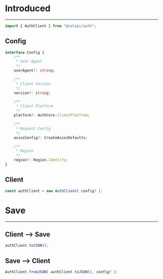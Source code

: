 # Introduced

---

```typescript
import { AuthClient } from "@valapi/auth";
```

## Config

```typescript
interface Config {
    /**
     * User Agent
     */
    userAgent?: string;

    /**
     * Client Version
     */
    version?: string;

    /**
     * Client Platform
     */
    platform?: AuthCore.ClientPlatfrom;

    /**
     * Request Config
     */
    axiosConfig?: CreateAxiosDefaults;

    /**
     * Region
     */
    region?: Region.Identify;
}
```

## Client

```typescript
const authClient = new AuthClient( config? );
```

# Save

---

## Client --> Save

```typescript
authClient.toJSON();
```

## Save --> Client

```typescript
AuthClient.fromJSON( authClient.toJSON(), config? );
```
